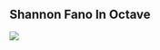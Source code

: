 Shannon Fano In Octave
-----



![](https://github.com/AlexandrosPanag/My_Octave_Projects/blob/main/Shannon_Fano/image_2021-07-02_020924.png)
